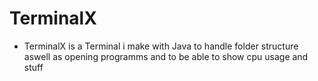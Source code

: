 # TerminalX

- TerminalX is a Terminal i make with Java to handle folder structure aswell as opening programms and to be able to show cpu usage and stuff 
